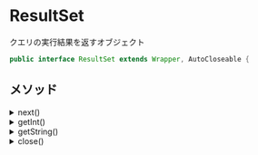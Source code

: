 # ResultSet

クエリの実行結果を返すオブジェクト

```java
public interface ResultSet extends Wrapper, AutoCloseable {

```

## メソッド

<details><summary>next()</summary>

### next()

次の行にカーソルを移動する。

カーソルは最初`BOF - Begin Of File`に存在するため、

最初の行を取得するには、一度、このメソッドを実行する

必要がある。

次の行が存在しない場合は`false`を返す。

```java
boolean next() throws SQLException;

```

</details>

<details><summary>getInt()</summary>

### getInt()

現在のカーソルの行の整数型の列を指定して取得する。

```java
int getInt(int columnIndex) throws SQLException;

int getInt(String columnLabel) throws SQLException;

```

</details>

<details><summary>getString()</summary>

現在のカーソルの行の文字列型の列を指定して取得する。

### getString()

```java
String getString(int columnIndex) throws SQLException;

String getString(String columnLabel) throws SQLException;

```

</details>

<details><summary>close()</summary>

### close()

```java
void close() throws SQLException;

```

</details>
